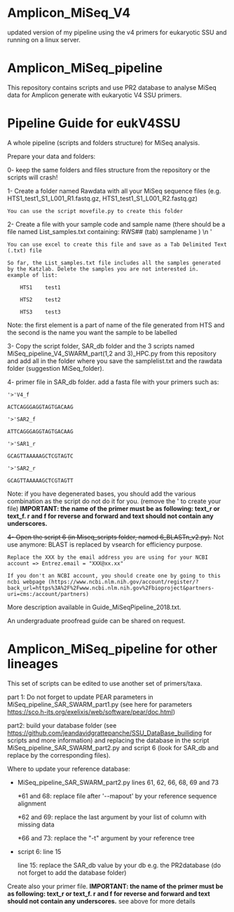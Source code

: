 # Amplicon_MiSeq_V4
updated version of my pipeline using the v4 primers for eukaryotic SSU and running on a linux server.


# Amplicon_MiSeq_pipeline
This repository contains scripts and use PR2 database to analyse MiSeq data for Amplicon generate with eukaryotic V4 SSU primers.

# Pipeline Guide for eukV4SSU

A whole pipeline (scripts and folders structure) for MiSeq analysis.

Prepare your data and folders:

0- keep the same folders and files structure from the repository or the scripts will crash!

1- Create a folder named Rawdata with all your MiSeq sequence files (e.g. HTS1_test1_S1_L001_R1.fastq.gz, HTS1_test1_S1_L001_R2.fastq.gz)

	You can use the script movefile.py to create this folder

2- Create a file with your sample code and sample name (there should be a file named List_samples.txt containing: RWS## (tab) samplename ) \n '

	You can use excel to create this file and save as a Tab Delimited Text (.txt) file
	
	So far, the List_samples.txt file includes all the samples generated by the Katzlab. Delete the samples you are not interested in.
	example of list: 

		HTS1	test1
	
		HTS2	test2
	
		HTS3	test3

Note: the first element is a part of name of the file generated from HTS and the second is the name you want the sample to be labelled
	
3- Copy the script folder, SAR_db folder and the 3 scripts named MiSeq_pipeline_V4_SWARM_part(1,2 and 3)_HPC.py from this repository and add all in the folder where you save the samplelist.txt and the rawdata folder (suggestion MiSeq_folder).

4- primer file in SAR_db folder. add a fasta file with your primers such as: 

	'>'V4_f
	
	ACTCAGGGAGGTAGTGACAAG
	
	'>'SAR2_f
	
	ATTCAGGGAGGTAGTGACAAG
	
	'>'SAR1_r
	
	GCAGTTAAAAAGCTCGTAGTC
	
	'>'SAR2_r
	
	GCAGTTAAAAAGCTCGTAGTT

Note: if you have degenerated bases, you should add the various combination as the script do not do it for you. (remove the ' to create your file)
**IMPORTANT: the name of the primer must be as following: text_r or text_f. r and f for reverse and forward and text should not contain any underscores.**

~~4- Open the script 6 (in Miseq_scripts folder, named 6_BLASTn_v2.py).~~ Not use anymore: BLAST is replaced by vsearch for efficiency purpose.

	Replace the XXX by the email address you are using for your NCBI account => Entrez.email = "XXX@xx.xx"
	
	If you don't an NCBI account, you should create one by going to this ncbi webpage (https://www.ncbi.nlm.nih.gov/account/register/?back_url=https%3A%2F%2Fwww.ncbi.nlm.nih.gov%2Fbioproject&partners-uri=cms:/account/partners)

More description available in Guide_MiSeqPipeline_2018.txt.

An undergraduate proofread guide can be shared on request.

# Amplicon_MiSeq_pipeline for other lineages
This set of scripts can be edited to use another set of primers/taxa.

part 1: Do not forget to update PEAR parameters in MiSeq_pipeline_SAR_SWARM_part1.py (see here for parameters https://sco.h-its.org/exelixis/web/software/pear/doc.html)

part2: build your database folder (see https://github.com/jeandavidgrattepanche/SSU_DataBase_builiding for scripts and more information) and replacing the database in the script MiSeq_pipeline_SAR_SWARM_part2.py and script 6 (look for SAR_db and replace by the corresponding files). 

Where to update your reference database:
- MiSeq_pipeline_SAR_SWARM_part2.py lines 61, 62, 66, 68, 69 and 73 

	*61 and 68: replace file after '--mapout' by your reference sequence alignment
	
	*62 and 69: replace the last argument by your list of column with missing data
	
	*66 and 73: replace the "-t" argument by your reference tree
	
- script 6: line 15 

	line 15: replace the SAR_db value by your db e.g. the PR2database (do not forget to add the database folder)


Create also your primer file. **IMPORTANT: the name of the primer must be as following: text_r or text_f. r and f for reverse and forward and text should not contain any underscores.** see above for more details


